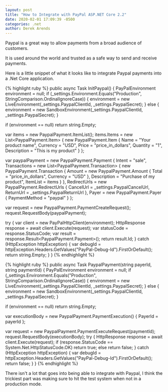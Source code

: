 ```yaml
---
layout: post
title: "How to Integrate with PayPal ASP.NET Core 2.2"
date: 2020-02-01 17:09:39 -0500
categories: .net
author: Derek Arends
---
```


Paypal is a great way to allow payments from a broad audience of customers.

It is used around the world and trusted as a safe way to send and receive payments.

Here is a little snippet of what it looks like to integrate Paypal payments into a .Net Core application.

{% highlight ruby %}
public async Task<string> InitPaypal()
{
  PayPalEnvironment environment = null;
  if (_settings.Environment.Equals("Production", StringComparison.OrdinalIgnoreCase))
  {
     environment = new LiveEnvironment(_settings.PaypalClientId, _settings.PaypalSecret);
  }
  else
  {
     environment = new SandboxEnvironment(_settings.PaypalClientId, _settings.PaypalSecret);
  }

  if (environment == null)
    return string.Empty;

  var items = new PaypalPayment.ItemList();
  items.Items = new List<PaypalPayment.Item>
  {
     new PaypalPayment.Item
     {
        Name = "Your product name",
        Currency = "USD",
        Price = "price_in_dollars",
        Quantity = "1",
        Description = "This is my product"
     }
  };

  var paypalPayment = new PaypalPayment.Payment
  {
     Intent = "sale",
     Transactions = new List<PaypalPayment.Transaction>
     {
        new PaypalPayment.Transaction
        {
           Amount = new PaypalPayment.Amount
           {
              Total = "price_in_dollars",
              Currency = "USD"
           },
           Description = "Purchase of my product",
           ItemList = items
        }
     },
     RedirectUrls = new PaypalPayment.RedirectUrls
     {
        CancelUrl = _settings.PaypalCancelUrl,
        ReturnUrl = _settings.PaypalReturnUrl
     },
     Payer = new PaypalPayment.Payer
     {
        PaymentMethod = "paypal"
     }
  };

  var request = new PaypalPayment.PaymentCreateRequest();
  request.RequestBody(paypalPayment);

  try
  {
     var client = new PayPalHttpClient(environment);
     HttpResponse response = await client.Execute(request);
     var statusCode = response.StatusCode;
     var result = response.Result<PaypalPayment.Payment>();
     return result.Id;
  }
  catch (HttpException httpException)
  {
     var debugId = httpException.Headers.GetValues("PayPal-Debug-Id").FirstOrDefault();
     return string.Empty;
  }
}
{% endhighlight %}

{% highlight ruby %}
public async Task<bool> PaypalPayment(string payerId, string paymentId)
{
   PayPalEnvironment environment = null;
   if (_settings.Environment.Equals("Production", StringComparison.OrdinalIgnoreCase))
   {
      environment = new LiveEnvironment(_settings.PaypalClientId, _settings.PaypalSecret);
   }
   else
   {
      environment = new SandboxEnvironment(_settings.PaypalClientId, _settings.PaypalSecret);
   }

   if (environment == null)
     return string.Empty;

   var executionBody = new PaypalPayment.PaymentExecution()
   {
      PayerId = payerId
   };

   var request = new PaypalPayment.PaymentExecuteRequest(paymentId);
   request.RequestBody(executionBody);
   try
   {
      HttpResponse response = await client.Execute(request);
      if (response.StatusCode == System.Net.HttpStatusCode.OK)
        return true;
      else
        return false;
   }
   catch (HttpException httpException)
   {
      var debugId = httpException.Headers.GetValues("PayPal-Debug-Id").FirstOrDefault();
      return false;
   }
}
{% endhighlight %}

There isn't a lot that goes into being able to integrate with Paypal, I think the trickiest part was making sure to hit the test system when not in a production mode.
